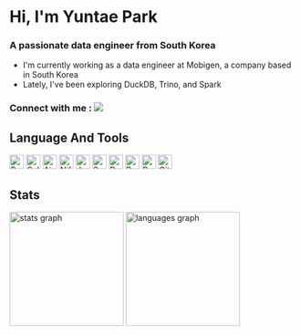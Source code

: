 # Hi, I'm Yuntae Park
### A passionate data engineer from South Korea
- I'm currently working as a data engineer at Mobigen, a company based in South Korea   
- Lately, I've been exploring DuckDB, Trino, and Spark

<h3 align="left">Connect with me : <a target="_blank" href="mailto:tnqkr4610@gmail.com">
      <img src="https://img.shields.io/badge/tnqkr4610@gmail.com-EA4335?style=flat-square&logo=Gmail&logoColor=white"/>
    </a>
</h3>
</div>

## Language And Tools

<div>
      <img src="https://img.shields.io/badge/Python-3776AB.svg?&style=for-the-badge&logo=Python&logoColor=white" height="25" alt="Python logo"  />
      <img src="https://img.shields.io/badge/SQLAlchemy-D71F00.svg?&style=for-the-badge&logo=sqlalchemy&logoColor=white" height="25" height="25" alt="SqlAlchemy logo"  />
      <img src="https://img.shields.io/badge/Apache%20Airflow-017CEE.svg?&style=for-the-badge&logo=apacheairflow&logoColor=white" height="25" alt="Airflow logo"  />
      <img src="https://img.shields.io/badge/Apache%20Nifi-728E9B.svg?&style=for-the-badge&logo=apachenifi&logoColor=white" height="25" alt="Nifi logo"  />   
      <img src="https://img.shields.io/badge/Java-007396.svg?&style=for-the-badge&logo=Java&logoColor=white" height="25" alt="Java logo"  />
      <img src="https://img.shields.io/badge/Spring-DB33F.svg?&style=for-the-badge&logo=Spring&logoColor=white" height="25" alt="Spring logo"  />
      <img src="https://img.shields.io/badge/Docker-2496ED.svg?&style=for-the-badge&logo=docker&logoColor=white" height="25" alt="Docker logo"  />
      <img src="https://img.shields.io/badge/Postgres-4169E1.svg?&style=for-the-badge&logo=postgresql&logoColor=white" height="25" alt="Postgres logo"  />
      <img src="https://img.shields.io/badge/DuckDB-FFF000.svg?&style=for-the-badge&logo=duckdb&logoColor=white" height="25" alt="DuckDB logo"  />
      <img src="https://img.shields.io/badge/Git-F05032.svg?&style=for-the-badge&logo=git&logoColor=white" height="25" alt="Git logo"  />
</div>

## Stats
<div>
  <img src="https://github-readme-stats.vercel.app/api?username=tnqkr3753&hide_title=false&hide_rank=false&show_icons=true&include_all_commits=true&count_private=true&disable_animations=false&theme=transparent&locale=en&hide_border=false&order=1" height="200" alt="stats graph" />
  <img src="https://github-readme-stats.vercel.app/api/top-langs?username=tnqkr3753&locale=en&hide_title=false&layout=donut&card_width=320&langs_count=5&theme=transparent&hide_border=false&order=2" height="200" alt="languages graph"  />
</div>
  

